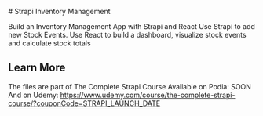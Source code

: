 # Strapi Inventory Management

Build an Inventory Management App with Strapi and React
Use Strapi to add new Stock Events.
Use React to build a dashboard, visualize stock events and calculate stock totals

## Learn More

The files are part of The Complete Strapi Course
Available on Podia: SOON
And on Udemy: https://www.udemy.com/course/the-complete-strapi-course/?couponCode=STRAPI_LAUNCH_DATE